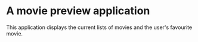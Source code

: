 # A movie preview application
 
 This application displays the current lists of movies and the user's favourite movie.
